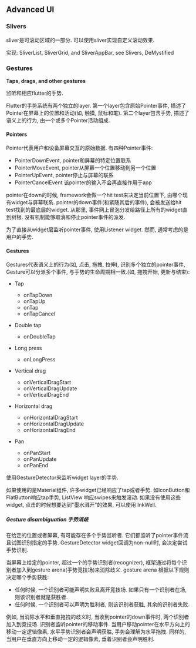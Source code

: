 ## Advanced UI

### Slivers

sliver是可滚动区域的一部分. 可以使用sliver实现自定义滚动效果.

实现: SliverList, SliverGrid, and SliverAppBar, see Slivers, DeMystified

### Gestures

**Taps, drags, and other gestures**

监听和相应flutter的手势.

Flutter的手势系统有两个独立的layer. 第一个layer包含原始Pointer事件, 描述了Pointer在屏幕上的位置和活动(如, 触摸, 鼠标和笔). 第二个layer包含手势, 描述了语义上的行为, 由一个或多个Pointer活动组成.

#### Pointers

Pointer代表用户和设备屏幕交互的原始数据. 有四种Pointer事件:

- PointerDownEvent, pointer和屏幕的特定位置联系
- PointerMoveEvent, pointer从屏幕一个位置移动到另一个位置
- PointerUpEvent, pointer停止与屏幕的联系
- PointerCancelEvent 该pointer的输入不会再直接作用于app

pointer在down的时候, framework会做一个hit test来决定当前位置下, 由哪个现有widget与屏幕联系. pointer的down事件(和紧随其后的事件), 会被发送给hit test找到的最底层的widget. 从那里, 事件网上冒泡分发给路径上所有的widget直到树根. 没有机制能够取消和停止pointer事件的派发.

为了直接从widget层监听pointer事件, 使用Listener widget. 然而, 通常考虑的是用户的手势.

#### Gestures

Gestures代表语义上的行为(如, 点击, 拖拽, 拉伸), 识别多个独立的pointer事件, Gesture可以分派多个事件, 与手势的生命周期相一致.(如, 拖拽开始, 更新与结束):

- Tap
	- onTapDown
	- onTapUp
	- onTap
	- onTapCancel

- Double tap
	- onDoubleTap
	 
- Long press
	- onLongPress 

- Vertical drag
	- onVerticalDragStart
	- onVerticalDragUpdate
	- onVerticalDragEnd

- Horizontal drag
	- onHorizontalDragStart
	- onHorizontalDragUpdate
	- onHorizontalDragEnd 

- Pan
	- onPanStart
	- onPanUpdate
	- onPanEnd

使用GestureDetector来监听widget layer的手势.

如果使用的是Material组件, 许多widget已经响应了tap或者手势. 如IconButton和FlatButton响应tap手势, ListView 响应swipes来触发滚动. 如果没有使用这些widget, 点击的时候想要达到"墨水溅开"的效果, 可以使用 InkWell.

##### Gesture disambiguation 手势消歧

在给定的位置或者屏幕, 有可能存在多个手势监听者. 它们都监听了pointer事件流且试图识别指定的手势. GestureDetector widget回调为non-null时, 会决定尝试手势识别.

当屏幕上给定的pointer, 超过一个的手势识别者(recognizer), 框架通过将每个识别者加入到gesture arena(手势竞技场)来消除歧义.  gesture arena 根据以下规则决定哪个手势获胜:

- 任何时候, 一个识别者可能声明失败且离开竞技场. 如果只有一个识别者在场, 则该识别者就是获胜者.
- 任何时候, 一个识别者可以声明为胜利者, 则该识别者获胜, 其余的识别者失败.

例如, 当消除水平和垂直拖拽的歧义时, 当收到pointer的down事件时, 两个识别者加入到竞技场. 识别者监听pointer的移动事件. 当用户移动pointer在水平方向上的移动一定逻辑像素, 水平手势识别者会声明获胜, 手势会理解为水平拖拽. 同样的, 当用户在垂直方向上移动一定的逻辑像素, 垂着识别者会声明胜利.
